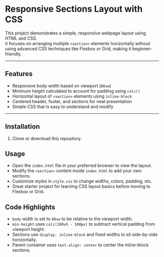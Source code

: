 # Responsive Sections Layout with CSS

This project demonstrates a simple, responsive webpage layout using HTML and CSS.  
It focuses on arranging multiple `<section>` elements horizontally without using advanced CSS techniques like Flexbox or Grid, making it beginner-friendly.

---

## Features

- Responsive body width based on viewport (`80vw`)
- Minimum height calculated to account for padding using `calc()`
- Horizontal layout of `<section>` elements using `inline-block`
- Centered header, footer, and sections for neat presentation
- Simple CSS that is easy to understand and modify

---

## Installation

1. Clone or download this repository.

## Usage

- Open the `index.html` file in your preferred browser to view the layout.
- Modify the `<section>` content inside `index.html` to add your own sections.
- Customize styles in `style.css` to change widths, colors, padding, etc.
- Great starter project for learning CSS layout basics before moving to Flexbox or Grid.

## Code Highlights

- `body` width is set to `80vw` to be relative to the viewport width.
- `min-height` uses `calc(100vh - 100px)` to subtract vertical padding from viewport height.
- Sections use `display: inline-block` and fixed widths to sit side-by-side horizontally.
- Parent container uses `text-align: center` to center the inline-block sections.

